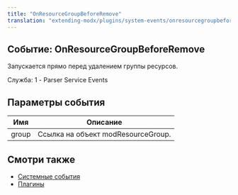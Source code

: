 ```yaml
---
title: "OnResourceGroupBeforeRemove"
translation: "extending-modx/plugins/system-events/onresourcegroupbeforeremove"
---
```


## Событие: OnResourceGroupBeforeRemove

Запускается прямо перед удалением группы ресурсов.

Служба: 1 - Parser Service Events

## Параметры события

| Имя   | Описание                           |
| ----- | ---------------------------------- |
| group | Ссылка на объект modResourceGroup. |

## Смотри также

- [Системные события](extending-modx/plugins/system-events "Системные события")
- [Плагины](extending-modx/plugins "Плагины")
